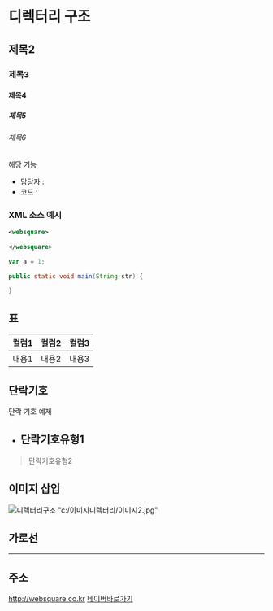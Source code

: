# 디렉터리 구조

## 제목2

### 제목3

#### 제목4

##### 제목5

###### 제목6

해당 기능

- 담당자 :
- 코드 : 


### XML 소스 예시

```xml
<websquare>

</websquare>
```

```javascript
var a = 1;
```

```java
public static void main(String str) {

}
```

## 표 

| 컬럼1 | 컬럼2 | 컬럼3 |
| ----- | ----- | ----- |
| 내용1 | 내용2 | 내용3 |


## 단락기호

단락 기호 예제

- 단락기호유형1
  - 

> 단락기호유형2

## 이미지 삽입

![디렉터리구조](images\03_02_001_dictoryStructure.PNG)
"c:/이미지디렉터리/이미지2.jpg"

## 가로선

----------------------------------------------------------

## 주소

<http://websquare.co.kr>
[네이버바로가기]("http://naver.com")


